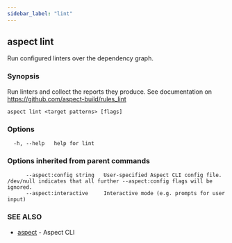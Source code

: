 ```yaml
---
sidebar_label: "lint"
---
```

## aspect lint

Run configured linters over the dependency graph.

### Synopsis

Run linters and collect the reports they produce. See documentation on https://github.com/aspect-build/rules_lint

```
aspect lint <target patterns> [flags]
```

### Options

```
  -h, --help   help for lint
```

### Options inherited from parent commands

```
      --aspect:config string   User-specified Aspect CLI config file. /dev/null indicates that all further --aspect:config flags will be ignored.
      --aspect:interactive     Interactive mode (e.g. prompts for user input)
```

### SEE ALSO

* [aspect](aspect.md)	 - Aspect CLI

